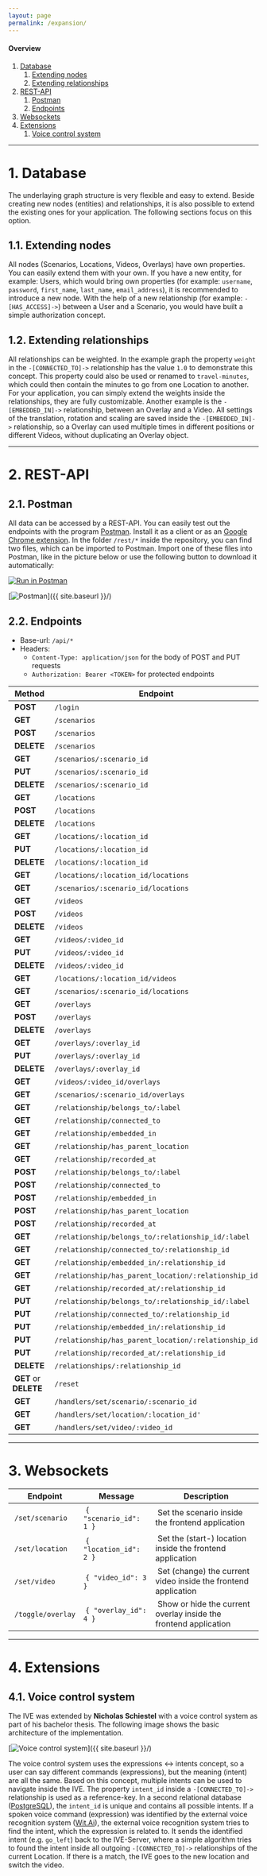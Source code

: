 ```yaml
---
layout: page
permalink: /expansion/
---
```


#### Overview
1. [Database](#database)
    1. [Extending nodes](#nodes)
    2. [Extending relationships](#extending-relationships)
2. [REST-API](#rest-api)
    1. [Postman](#postman)
    2. [Endpoints](#endpoints)
3. [Websockets](#websockets)
4. [Extensions](#extensions)
    1. [Voice control system](#voice-control-system)

***

# 1. Database

The underlaying graph structure is very flexible and easy to extend. Beside creating new nodes (entities) and relationships, it is also possible to extend the existing ones for your application. The following sections focus on this option.

## 1.1. Extending nodes

All nodes (<span class="label label-scenario">Scenarios</span>, <span class="label label-location">Locations</span>, <span class="label label-video">Videos</span>, <span class="label label-overlay">Overlays</span>) have own properties. You can easily extend them with your own. If you have a new entity, for example: <span class="label label-user">Users</span>, which would bring own properties (for example: `username`, `password`, `first_name`, `last_name`, `email_address`), it is recommended to introduce a new node. With the help of a new relationship (for example: `-[HAS_ACCESS]->`) between a <span class="label label-user">User</span> and a <span class="label label-scenario">Scenario</span>, you would have built a simple authorization concept.

## 1.2. Extending relationships

All relationships can be weighted. In the example graph the property `weight` in the `-[CONNECTED_TO]->` relationship has the value `1.0` to demonstrate this concept. This property could also be used or renamed to `travel-minutes`, which could  then contain the minutes to go from one <span class="label label-location">Location</span> to another. For your application, you can simply extend the weights inside the relationships, they are fully customizable. Another example is the `-[EMBEDDED_IN]->` relationship, between an <span class="label label-overlay">Overlay</span> and a <span class="label label-video">Video</span>. All settings of the translation, rotation and scaling are saved inside the `-[EMBEDDED_IN]->` relationship, so a <span class="label label-overlay">Overlay</span> can used multiple times in different positions or different <span class="label label-video">Videos</span>, without duplicating an <span class="label label-overlay">Overlay</span> object.

***

# 2. REST-API

## 2.1. Postman

All data can be accessed by a REST-API. You can easily test out the endpoints with the program [Postman](https://www.getpostman.com). Install it as a client or as an [Google Chrome extension](https://chrome.google.com/webstore/detail/postman/fhbjgbiflinjbdggehcddcbncdddomop).
In the folder `/rest/*` inside the repository, you can find two files, which can be imported to Postman. Import one of these files into Postman, like in the picture below or use the following button to download it automatically:

[![Run in Postman](https://run.pstmn.io/button.svg)](https://app.getpostman.com/run-collection/49c3353265bbafb1bb96)

[<img src="{{ site.baseurl }}/images/postman.png" alt="Postman" class="picture" />]({{ site.baseurl }}/)

## 2.2. Endpoints

* Base-url: `/api/*`
* Headers:
    * `Content-Type: application/json` for the body of POST and PUT requests
    * `Authorization: Bearer <TOKEN>` for protected endpoints

| Method | Endpoint | Authentication | Description |
|--------|----------|----------------|-------------|
| **POST** | `/login` | | |
| **GET** | `/scenarios` | | |
| **POST** | `/scenarios` | <i class="fa fa-lock" aria-hidden="true"></i> | |
| **DELETE** | `/scenarios` | <i class="fa fa-lock" aria-hidden="true"></i> | |
| **GET** | `/scenarios/:scenario_id` | | |
| **PUT** | `/scenarios/:scenario_id` | <i class="fa fa-lock" aria-hidden="true"></i> | |
| **DELETE** | `/scenarios/:scenario_id` | <i class="fa fa-lock" aria-hidden="true"></i> | |
| **GET** | `/locations` | | |
| **POST** | `/locations` | <i class="fa fa-lock" aria-hidden="true"></i> | |
| **DELETE** | `/locations` | <i class="fa fa-lock" aria-hidden="true"></i> | |
| **GET** | `/locations/:location_id` | | |
| **PUT** | `/locations/:location_id` | <i class="fa fa-lock" aria-hidden="true"></i> | |
| **DELETE** | `/locations/:location_id` | <i class="fa fa-lock" aria-hidden="true"></i> | |
| **GET** | `/locations/:location_id/locations` | | |
| **GET** | `/scenarios/:scenario_id/locations` | | |
| **GET** | `/videos` | | |
| **POST** | `/videos` | <i class="fa fa-lock" aria-hidden="true"></i> | |
| **DELETE** | `/videos` | <i class="fa fa-lock" aria-hidden="true"></i> | |
| **GET** | `/videos/:video_id` | | |
| **PUT** | `/videos/:video_id` | <i class="fa fa-lock" aria-hidden="true"></i> | |
| **DELETE** | `/videos/:video_id` | <i class="fa fa-lock" aria-hidden="true"></i> | |
| **GET** | `/locations/:location_id/videos` | | |
| **GET** | `/scenarios/:scenario_id/locations` | | |
| **GET** | `/overlays` | | |
| **POST** | `/overlays` | <i class="fa fa-lock" aria-hidden="true"></i> | |
| **DELETE** | `/overlays` | <i class="fa fa-lock" aria-hidden="true"></i> | |
| **GET** | `/overlays/:overlay_id` | | |
| **PUT** | `/overlays/:overlay_id` | <i class="fa fa-lock" aria-hidden="true"></i> | |
| **DELETE** | `/overlays/:overlay_id` | <i class="fa fa-lock" aria-hidden="true"></i> | |
| **GET** | `/videos/:video_id/overlays` | | |
| **GET** | `/scenarios/:scenario_id/overlays` | | |
| **GET** | `/relationship/belongs_to/:label` | | |
| **GET** | `/relationship/connected_to` | | |
| **GET** | `/relationship/embedded_in` | | |
| **GET** | `/relationship/has_parent_location` | | |
| **GET** | `/relationship/recorded_at` | | |
| **POST** | `/relationship/belongs_to/:label` | <i class="fa fa-lock" aria-hidden="true"></i> | |
| **POST** | `/relationship/connected_to` | <i class="fa fa-lock" aria-hidden="true"></i> | |
| **POST** | `/relationship/embedded_in` | <i class="fa fa-lock" aria-hidden="true"></i> | |
| **POST** | `/relationship/has_parent_location` | <i class="fa fa-lock" aria-hidden="true"></i> | |
| **POST** | `/relationship/recorded_at` | <i class="fa fa-lock" aria-hidden="true"></i> | |
| **GET** | `/relationship/belongs_to/:relationship_id/:label` | | |
| **GET** | `/relationship/connected_to/:relationship_id` | | |
| **GET** | `/relationship/embedded_in/:relationship_id` | | |
| **GET** | `/relationship/has_parent_location/:relationship_id` | | |
| **GET** | `/relationship/recorded_at/:relationship_id` | | |
| **PUT** | `/relationship/belongs_to/:relationship_id/:label` | <i class="fa fa-lock" aria-hidden="true"></i> | |
| **PUT** | `/relationship/connected_to/:relationship_id` | <i class="fa fa-lock" aria-hidden="true"></i> | |
| **PUT** | `/relationship/embedded_in/:relationship_id` | <i class="fa fa-lock" aria-hidden="true"></i> | |
| **PUT** | `/relationship/has_parent_location/:relationship_id` | <i class="fa fa-lock" aria-hidden="true"></i> | |
| **PUT** | `/relationship/recorded_at/:relationship_id` | <i class="fa fa-lock" aria-hidden="true"></i> | |
| **DELETE** | `/relationships/:relationship_id` | <i class="fa fa-lock" aria-hidden="true"></i> | |
| **GET** or **DELETE** | `/reset` | <i class="fa fa-lock" aria-hidden="true"></i> | |
| **GET** | `/handlers/set/scenario/:scenario_id` | | |
| **GET** | `/handlers/set/location/:location_id'` | | |
| **GET** | `/handlers/set/video/:video_id` | | |

***

# 3. Websockets

| Endpoint | Message | Description |
|----------|---------|-------------|
| `/set/scenario` | `{ "scenario_id": 1 }` | Set the scenario inside the frontend application |
| `/set/location` | `{ "location_id": 2 }` | Set the (start-) location inside the frontend application |
| `/set/video` | `{ "video_id": 3 }` | Set (change) the current video inside the frontend application |
| `/toggle/overlay` | `{ "overlay_id": 4 }` | Show or hide the current overlay inside the frontend application |

***

# 4. Extensions

## 4.1. Voice control system

The IVE was extended by **Nicholas Schiestel** <a href="https://github.com/nicho90" target="_blank" class="link"><i class="fa fa-github-alt" aria-hidden="true"></i></a> <a href="https://twitter.com/Nicho_S_90" target="_blank" class="link"><i class="fa fa-twitter" aria-hidden="true"></i></a> with a voice control system as part of his bachelor thesis.
The following image shows the basic architecture of the implementation.

[<img src="{{ site.baseurl }}/images/voice-control.svg" alt="Voice control system" class="picture" />]({{ site.baseurl }}/)

The voice control system uses the expressions <-> intents concept, so a user can say different commands (expressions), but the meaning (intent) are all the same. Based on this concept, multiple intents can be used to navigate inside the IVE. The property `intent_id` inside a `-[CONNECTED_TO]->` relationship is used as a reference-key. In a second relational database ([PostgreSQL](https://www.postgresql.org)), the `intent_id` is unique and contains all possible intents. If a spoken voice command (expression) was identified by the external voice recognition system ([Wit.Ai](https://wit.ai)), the external voice recognition system tries to find the intent, which the expression is related to. It sends the identified intent (e.g. `go_left`) back to the IVE-Server, where a simple algorithm tries to found the intent inside all outgoing `-[CONNECTED_TO]->` relationships of the current <span class="label label-location">Location</span>. If there is a match, the IVE goes to the new location and switch the video.
